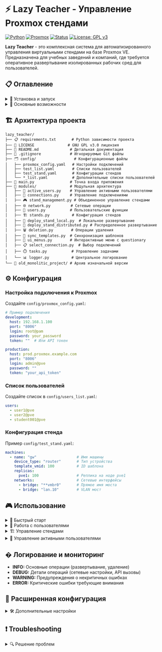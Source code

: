 # ⚡ Lazy Teacher - Управление Proxmox стендами

[![Python](https://img.shields.io/badge/Python-3.7+-blue.svg)](https://www.python.org/downloads/)
[![Proxmox](https://img.shields.io/badge/Proxmox-API-orange.svg)](https://pve.proxmox.com/)
[![Status](https://img.shields.io/badge/Status-Production%20Ready-green.svg)]()
[![License: GPL v3](https://img.shields.io/badge/License-GPLv3-blue.svg)](https://www.gnu.org/licenses/gpl-3.0)

**Lazy Teacher** - это комплексная система для автоматизированного управления виртуальными стендами на базе Proxmox VE. Предназначена для учебных заведений и компаний, где требуется оперативное развертывание изолированных рабочих сред для пользователей.

## 📋 Оглавление

<details>
<summary>🔧 Установка и запуск</summary>

### Требования системы
```
🐧 Linux (Ubuntu/Debian/CentOS)
🐍 Python 3.7+
📡 Доступ к Proxmox VE серверу
```

### Установка зависимостей
```bash
# Рекомендуемый способ - установка из requirements.txt
pip install -r requirements.txt

# Или установка вручную основных пакетов:
pip install proxmoxer>=2.0.0 rich>=12.0.0 PyYAML>=6.0 questionary>=2.0.0
```

### Первый запуск
```bash
cd /path/to/lazy_teacher
python3 main.py
```
</details>

<details>
<summary>🎯 Основные возможности</summary>

### Управление пользователями
- ➕ Создание пользователей PVE
- 🚫 Отключение/удаление пользователей
- 👥 Импорт списка пользователей из YAML
- 👀 **Мониторинг активных пользователей** - список работающих пользовательских VM

### Управление стендами
- 🏗️ Развертывание виртуальных сред
- 🔄 Синхронизация шаблонов VM
- 🗑️ Очистка и удаление стендов
- 🎮 **Интерактивное управление активными стендами** - остановка, откат, мониторинг

### Сетевое управление
- 🌐 Создание виртуальных мостов
- 🔒 Изоляция сетевых сред
- ⚡ Автоматическая настройка сети

### Мониторинг и логи
- 📊 Детальная трассировка операций
- ⏱️ Тайминги выполнения задач
- 🔍 Структурированное логирование
- ❓ **Встроенная справочная система** - помощь по всем меню

</details>

## 🏗️ Архитектура проекта

```
lazy_teacher/
├── 📋 requirements.txt       # Python зависимости проекта
├── 📜 LICENSE               # GNU GPL v3.0 лицензия
├── 📖 README.md              # Детальная документация
├── 🚫 .gitignore             # Игнорируемые Git файлы
├── 🗂️ config/                 # Конфигурационные файлы
│   ├── proxmox_config.yaml   # Настройки подключений
│   ├── test_list.yaml        # Списки пользователей
│   ├── test_stand.yaml       # Конфигурации стендов
│   └── *_list.yaml           # Дополнительные списки пользователей
├── 🐍 main.py                # Точка входа приложения
├── 📁 modules/               # Модульная архитектура
│   ├── 👀 active_users.py    # Управление активными пользователями
│   ├── 🔧 connections.py     # Управление подключениями
│   ├── 🎮 stand_management.py # Объединенное управление стендами
│   ├── 🌐 network.py         # Сетевые операции
│   ├── 👤 users.py           # Пользовательские функции
│   ├── 🏗️ stands.py          # Конфигурация стендов
│   ├── 🚀 deploy_stand_local.py  # Локальное развертывание
│   ├── 🚀 deploy_stand_distributed.py # Распределенное развертывание
│   ├── 🗑️ deletion.py        # Операции удаления
│   ├── 🔄 sync_templates.py  # Синхронизация шаблонов
│   ├── 🎨 ui_menus.py        # Интерактивные меню с questionary
│   ├── 📋 select_connection.py  # Выбор подключений
│   ├── ⏱️ tasks.py           # Управление задачами
│   └── 📊 logger.py          # Центральное логирование
└── 📁 old_monolitic_project/ # Архив изначальной версии
```

## ⚙️ Конфигурация

### Настройка подключения к Proxmox

Создайте `config/proxmox_config.yaml`:

```yaml
# Пример подключения
development:
  host: 192.168.1.100
  port: "8006"
  login: root@pam
  password: your_password
  token: ""  # Или API токен

production:
  host: prod.proxmox.example.com
  port: "8006"
  login: admin@pve
  password: ""
  token: "your_api_token"
```

### Список пользователей

Создайте список в `config/users_list.yaml`:

```yaml
users:
  - user1@pve
  - user2@pve
  - student001@pve
```

### Конфигурация стенда

Пример `config/test_stand.yaml`:

```yaml
machines:
  - name: "gw"                  # Имя машины
    device_type: "router"       # Тип устройства
    template_vmid: 100          # ID шаблона
    replicas:
      pve1: 100                 # Реплика на ноде pve1
    networks:                   # Сетевые интерфейсы
      - bridge: "**vmbr0"       # Прямое имя моста
      - bridge: "lan.10"        # VLAN мост
```

## 🎮 Использование

<details>
<summary>🚀 Быстрый старт</summary>

1. **Запустите приложение:**
   ```bash
   python3 main.py
   ```

2. **Выберите подключение:**
   - Система покажет доступные соединения
   - Выберите нужное по номеру

3. **Основное меню:**
   - Перейдите в раздел "Управление стендами"
   - Выберите "Развернуть локальный стенд"

4. **Выберите конфигурацию:**
   - Укажите файл стенда
   - Выберите список пользователей
   - Подтвердите развертывание
</details>

<details>
<summary>👥 Работа с пользователями</summary>

### Добавление пользователей
1. **Меню → Управление пользователями → Импорт списка**
2. **Выберите YAML файл со списком пользователей**
3. **Подтвердите создание**

### Удаление пользователя
1. **Меню → Удаление → Удалить стенд пользователя**
2. **Введите имя пользователя:** `student001@pve`
3. **Система автоматически:**
   - Удалит все VM пользователя
   - Очистит сетевые мосты
   - Удалит пользователя

</details>

<details>
<summary>🏗️ Управление стендами</summary>

### Создание стенда
1. **Подготовьте конфигурацию** в `config/stand_config.yaml`
2. **Меню → Стенды → Развернуть стенд**
3. **Выберите файл конфигурации**
4. **Укажите список пользователей**

### Результат развертывания
```
✓ Стенд для user1@pve развернут
✓ Стенд для user2@pve развернут

УСПЕШНО развернуто 2/2 стендов (100.0%)
```

### Удаление стендов
1. **Меню → Удаление → Удалить все стенды**
2. **Выберите список пользователей для удаления**
3. **Система выполнит полную очистку**

</details>

<details>
<summary>👀 Управление активными пользователями</summary>

### Просмотр активных сессий
1. **Меню → Управление активными пользователями**
2. **Система покажет список всех работающих пользовательских VM**
3. **Каждый пользователь показан с его VM и текущим статусом**

### Управление конкретным пользователем
1. **Выберите пользователя из списка по номеру**
2. **Доступны опции:**
   - **Остановить** - завершить все VM пользователя (stop)
   - **Откатить** - откатить VM к snapshot "start" (rollback)
   - **Назад** - вернуться к списку пользователей

### Example использования:
```
Активные пользователя: 5/10

1. student001@pve (running: 3 VMs)
   - VM 1000: linux-client-01 (running)
   - VM 1001: router-01 (running)

Команда для student001@pve: <номер действия>
s - остановить, r - откат, 0 - назад
```

### Управление через команды
- **s** - остановить все VM пользователя
- **r** - откат VM к начальному состоянию
- **0** - вернуться к списку

</details>

## � Логирование и мониторинг
- **INFO:** Основные операции (развертывание, удаление)
- **DEBUG:** Детали операций (сетевые настройки, API вызовы)
- **WARNING:** Предупреждения о некритичных ошибках
- **ERROR:** Критические ошибки требующие внимания

## 🔧 Расширенная конфигурация

<details>
<summary>🛠️ Дополнительные настройки</summary>

### Настройка сети
- **Автоматическое создание мостов** (vmbr1000+)
- **VLAN поддержка** (bridge.vlan_id)
- **Изоляция сетевых сред**

### Распределенное развертывание
- **Поддержка мульти-нод** в кластере
- **Автоматическая миграция VM**
- **Балансировка нагрузки**

### Шаблоны и синхронизация
- **Автоматическая синхронизация** шаблонов между нодами
- **Версионирование** шаблонов
- **Проверка целостности** перед использованием

</details>

## ❗ Troubleshooting

<details>
<summary>🔍 Решение проблем</summary>

### Ошибка подключения
```
❌ Не удалось подключиться к Proxmox
```
**Решение:**
- Проверьте настройки в `config/proxmox_config.yaml`
- Убедитесь что Proxmox сервер доступен
- Проверьте учетные данные пользователя

### Ошибки развертывания
```
❌ Нет свободных VMID
```
**Решение:**
- Проверьте доступные ID в кластере Proxmox
- Увеличьте диапазон ID в конфигурации

❌ Ошибка создания bridge
```
**Решение:**
- Проверьте права доступа на сетевые настройки
- Убедитесь что мосты не конфликтуют с существующими

</details>

## ✨ Особенности

- 🎯 **Enterprise Architecture** - модульная структура с полным покрытием типизации
- ⏱️ **Performance Monitoring** - OperationTimer для всех критических операций
- 🛡️ **Error Resilience** - graceful handling с подробными логами
- 🎨 **Rich UI** - цветные меню, прогресс-бары, таблицы результатов
- 🔄 **Idempotent Operations** - безопасное повторное выполнение операций
- 📈 **Structured Logging** - JSON-compatible логи для анализа

## 📈 Производительность

- **Быстрое развертывание:** 1-2 минуты на пользователя
- **Масштабируемость:** Поддержка до 1000+ пользователей
- **Надежность:** Автоматическое восстановление после сбоев
- **Мониторинг:** Полная трассировка всех операций

## 🤝 Сообщество и поддержка

### 📞 Связь с разработчиком
- **Telegram:** [@aleti000](https://t.me/aleti000)
- **GitHub:** [GitHub Issues](https://github.com/aleti000/lazy_teacher/issues)

### 🐛 Сообщить о проблеме
- **Ошибки и баги:** Создайте issue в [GitHub Issues](https://github.com/aleti000/lazy_teacher/issues)
- **Предложения:** Пиши в Telegram или создай issue с лейблом "enhancement"

### 🤝 Как внести вклад
1. **Форкните проект** - создайте форк на GitHub
2. **Создайте ветку** - `git checkout -b feature/новая-функция`
3. **Сделайте коммит** - `git commit -m "Add: новая функция"`
4. **Пушите изменения** - `git push origin feature/новая-функция`
5. **Создайте Pull Request** - мы рассмотрим ваше предложение

**Все предлагаемые изменения должны соответствовать архитектуре проекта и иметь тесты.**

---

## 📜 Лицензия

Этот проект распространяется под лицензией **GNU General Public License v3.0**. Подробности в файле [LICENSE](LICENSE).

---

## 🚨 Важно!

**Перед запуском в production:**
- ✅ Тестируйте на staging среде
- ✅ Проверьте резервные копии
- ✅ Настройте логирование в соответствии с политиками
- ✅ Убедитесь в корректности конфигурации безопасности

**Документация по API доступна в коде каждого модуля с подробными docstrings.**

